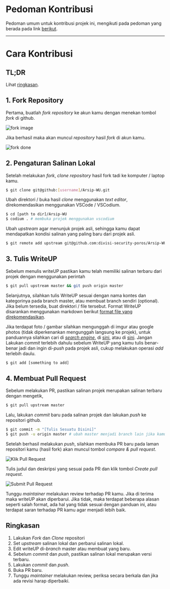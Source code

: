 # Pedoman Kontribusi

Pedoman umum untuk kontribusi projek ini, mengikuti pada pedoman yang berada pada link [berikut](https://akrabat.com/the-beginners-guide-to-contributing-to-a-github-project/).

---

# Cara Kontribusi

## TL;DR

Lihat [ringkasan](#ringkasan).

## 1. Fork Repository

Pertama, buatlah _fork repository_ ke akun kamu dengan menekan tombol _fork_ di github.

![fork image](https://i.imgur.com/CWY2rtI.png)

Jika berhasil maka akan muncul _repository_ hasil _fork_ di akun kamu.

![fork done](https://i.imgur.com/OB7XIgQ.png)

## 2. Pengaturan Salinan Lokal

Setelah melakukan _fork_, _clone repository_ hasil fork tadi ke komputer / laptop kamu.

```bash
$ git clone git@github:[username]/Arsip-WU.git
```

Ubah direktori / buka hasil _clone_ menggunakan _text editor_, direkomendasikan menggunakan VSCode / VSCodium.

```bash
$ cd [path to dir]/Arsip-WU
$ codium . # membuka projek menggunakan vscodium
```

Ubah _upstream_ agar menunjuk projek asli,
sehingga kamu dapat mendapatkan kondisi salinan yang paling baru dari projek asli.

```bash
$ git remote add upstream git@github.com:divisi-security-poros/Arsip-WU.git
```

## 3. Tulis WriteUP

Sebelum menulis writeUP pastikan kamu telah memiliki salinan terbaru dari projek dengan menggunakan perintah

```bash
$ git pull upstream master && git push origin master
```

Selanjutnya, silahkan tulis WriteUP sesuai dengan nama kontes dan kategorinya pada branch master, atau membuat branch sendiri (optional). Jika belum tersedia, buat direktori / file tersebut. Format WriteUP disarankan menggunakan markdown berikut [format file yang direkomendasikan](#coming-soon).

Jika terdapat foto / gambar silahkan mengunggah di imgur atau google photos (tidak diperkenankan mengunggah langsung ke projek), untuk panduannya silahkan cari di [_search engine_](https://duckduckgo.com/?q=google+image+get+embed&ia=web), di [sini](https://guides.github.com/features/mastering-markdown/), atau di [sini](https://duckduckgo.com/?q=embed+imgur+github&ia=web). Jangan Lakukan _commit_ terlebih dahulu sebelum WriteUP yang kamu tulis benar-benar jadi dan ingin di-_push_ pada projek asli, cukup melakukan operasi _add_ terlebih daulu.

```bash
$ git add [something to add]
```

## 4. Membuat Pull Request

Sebelum melakukan PR, pastikan salinan projek merupakan salinan terbaru dengan mengetik,

```bash
$ git pull upstream master
```

Lalu, lakukan _commit_ baru pada salinan projek dan lakukan _push_ ke repositori github.

```bash
$ git commit -m "[Tulis Sesuatu Disini]"
$ git push -u origin master # ubah master menjadi branch lain jika kamu membuat branch baru
```

Setelah berhasil melakukan _push_, silahkan membuka PR baru pada laman repositori kamu (hasil fork) akan muncul tombol _compare & pull request_.

![Klik Pull Request](https://i.imgur.com/cXbcOkN.png)

Tulis judul dan deskripsi yang sesuai pada PR dan klik tombol _Create pull request_.

![Submit Pull Request](https://i.imgur.com/nveJmtF.png)

Tunggu _maintainer_ melakukan review terhadap PR kamu. Jika di terima maka writeUP akan diperbarui. Jika tidak, maka terdapat beberapa alasan seperti salah format, ada hal yang tidak sesuai dengan panduan ini, atau terdapat saran terhadap PR kamu agar menjadi lebih baik.

## Ringkasan

1. Lakukan _Fork_ dan _Clone_ repositori
2. Set _upstream_ salinan lokal dan perbarui salinan lokal.
3. Edit writeUP di-_branch_ master atau membuat yang baru.
4. Sebelum _commit_ dan _push_, pastikan salinan lokal merupakan versi terbaru.
5. Lakukan _commit_ dan _push_.
6. Buka PR baru.
7. Tunggu _maintainer_ melakukan review, periksa secara berkala dan jika ada revisi harap diperbaiki.
